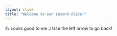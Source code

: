 ```yaml
---
layout: slide
title: "Welcome to our second slide!"
---
```

👍 Looks good to me :)
Use the left arrow to go back!

